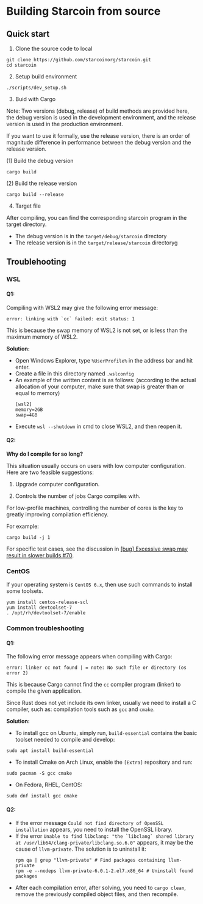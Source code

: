 # Building Starcoin from source

## Quick start

1. Clone the source code to local

```shell
git clone https://github.com/starcoinorg/starcoin.git
cd starcoin
```

2. Setup build environment

```shell
./scripts/dev_setup.sh
```

3. Buid with Cargo

Note: Two versions (debug, release) of build methods are provided here, the debug version is used in the development environment, and the release version is used in the production environment.

If you want to use it formally, use the release version, there is an order of magnitude difference in performance between the debug version and the release version.

(1) Build the debug version

```shell
cargo build
```

(2) Build the release version

```shell
cargo build --release
```

4. Target file

After compiling, you can find the corresponding starcoin program in the target directory.

- The debug version is in the `target/debug/starcoin` directory
- The release version is in the `target/release/starcoin` directoryg

## Troublehooting

### WSL

#### Q1:

Compiling with WSL2 may give the following error message:

```shell
error: linking with `cc` failed: exit status: 1
```

This is because the swap memory of WSL2 is not set, or is less than the maximum memory of WSL2.

**Solution:**

- Open Windows Explorer, type `%UserProfile%` in the address bar and hit enter.
- Create a file in this directory named `.wslconfig`
- An example of the written content is as follows: (according to the actual allocation of your computer, make sure that swap is greater than or equal to memory)
    ```config
    [wsl2]
    memory=2GB
    swap=4GB
    ```
- Execute `wsl --shutdown` in cmd to close WSL2, and then reopen it.

#### Q2:

**Why do I compile for so long?**

This situation usually occurs on users with low computer configuration. Here are two feasible suggestions:

1. Upgrade computer configuration.

2. Controls the number of jobs Cargo compiles with.

For low-profile machines, controlling the number of cores is the key to greatly improving compilation efficiency.

For example:

```shell
cargo build -j 1
```

For specific test cases, see the discussion in [[bug] Excessive swap may result in slower builds #70](https://github.com/starcoinorg/starcoin-cookbook/issues/70).

### CentOS

If your operating system is `CentOS 6.x`, then use such commands to install some toolsets.

```shell
yum install centos-release-scl
yum install devtoolset-7
. /opt/rh/devtoolset-7/enable
```

### Common troubleshooting

#### Q1:

The following error message appears when compiling with Cargo:

```shell
error: linker cc not found | = note: No such file or directory (os error 2)
```

This is because Cargo cannot find the `cc` compiler program (linker) to compile the given application.

Since Rust does not yet include its own linker, usually we need to install a C compiler, such as: compilation tools such as `gcc` and `cmake`.

**Solution:**

- To install gcc on Ubuntu, simply run, `build-essential` contains the basic toolset needed to compile and develop:

```shell
sudo apt install build-essential
```

- To install Cmake on Arch Linux, enable the `[Extra]` repository and run:

```shell
sudo pacman -S gcc cmake
```

- On Fedora, RHEL, CentOS:

```shell
sudo dnf install gcc cmake
```

#### Q2:

- If the error message `Could not find directory of OpenSSL installation` appears, you need to install the OpenSSL library.
- If the error ```Unable to find libclang: "the `libclang` shared library at /usr/lib64/clang-private/libclang.so.6.0"``` appears, it may be the cause of `llvm-private`. The solution is to uninstall it:
    ```shell
    rpm qa | grep "llvm-private" # Find packages containing llvm-private
    rpm -e --nodeps llvm-private-6.0.1-2.el7.x86_64 # Uninstall found packages
    ```
- After each compilation error, after solving, you need to `cargo clean`, remove the previously compiled object files, and then recompile.

